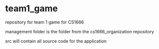 # team1_game
repository for team 1 game for CS1666

management folder is the folder from the cs1666_organization repository

src will contain all source code for the application